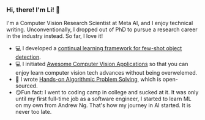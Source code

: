 ### Hi, there! I'm Li! :wave:
I'm a Computer Vision Research Scientist at Meta AI, and I enjoy technical writing. Unconventionally, I dropped out of PhD to pursue a research career in the industry instead. So far, I love it!
* :computer: I developed a [continual learning framework for few-shot object detection](https://github.com/facebookresearch/sylph-few-shot-detection).
* :computer:   I initiated [Awesome Computer Vision Applications](https://github.com/liyin2015/cv-ai-applications) so that you can enjoy learn computer vision tech advances without being overwelemed. 
* :memo: I wrote [Hands-on Algorithmic Problem Solving](https://github.com/liyin2015/Hands-on-Algorithmic-Problem-Solving), which is open-sourced.
* :smirk:Fun fact: I went to coding camp in college and sucked at it. It was only until my first full-time job as a software engineer, I started to learn ML on my own from Andrew Ng. That's how my journey in AI started. It is never too late.
<!---https://www.webfx.com/tools/emoji-cheat-sheet/*/--->


